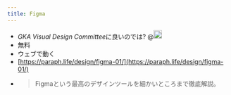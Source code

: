 ```yaml
---
title: Figma
---
```


* *GKA Visual Design Committee*に良いのでは? @<img src='https://scrapbox.io/api/pages/blu3mo-public/axokxi/icon' alt='axokxi.icon' height="19.5"/>
* 無料
* ウェブで動く
* [https://paraph.life/design/figma-01/](https://paraph.life/design/figma-01/)
* 
   > 
   > Figmaという最高のデザインツールを細かいところまで徹底解説。
